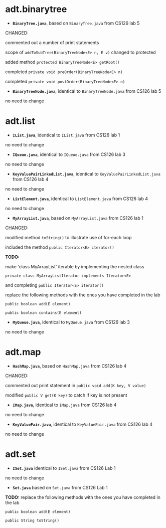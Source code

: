 
# adt.binarytree

+ **`BinaryTree.java`**, based on `BinaryTree.java` from CS126 lab 5

CHANGED:

commented out a number of print statements

scope of `addToSubTree(BinaryTreeNode<E> n, E v)` changed to protected

added method `protected BinaryTreeNode<E> getRoot()`

completed `private void preOrder(BinaryTreeNode<E> n)`

completed `private void postOrder(BinaryTreeNode<E> n)`

+ **`BinaryTreeNode.java`**, identical to `BinaryTreeNode.java` from CS126 lab 5

no need to change

# adt.list

+ **`IList.java`**, identical to `IList.java` from CS126 lab 1

no need to change

+ **`IQueue.java`**, identical to `IQueue.java` from CS126 lab 3

no need to change

+ **`KeyValuePairLinkedList.java`**, identical to `KeyValuePairLinkedList.java` from CS126 lab 4

no need to change

+ **`ListElement.java`**, identical to `ListElement.java` from CS126 lab 4

no need to change

+ **`MyArrayList.java`**, based on `MyArrayList.java` from CS126 lab 1

CHANGED:

modified method `toString()` to illustrate use of for-each loop

included the method `public Iterator<E> iterator()`

**TODO:**

make 'class MyArrayList' iterable by implementing the nested class

`private class MyArrayListIterator implements Iterator<E>`

and completing `public Iterator<E> iterator()`

replace the following methods with the ones you have completed in the lab

`public boolean add(E element)`

`public boolean contains(E element)`

+ **`MyQueue.java`**, identical to `MyQueue.java` from CS126 lab 3

no need to change

# adt.map

+ **`HashMap.java`**, based on `HashMap.java` from CS126 lab 4

CHANGED:

commented out print statement in `public void add(K key, V value)`

modified `public V get(K key)` to catch if key is not present

+ **`IMap.java`**, identical to `IMap.java` from CS126 lab 4

no need to change

+ **`KeyValuePair.java`**, identical to `KeyValuePair.java` from CS126 lab 4

no need to change

# adt.set

+ **`ISet.java`** identical to `ISet.java` from CS126 Lab 1

no need to change

+ **`Set.java`** based on `Set.java` from CS126 Lab 1

**TODO:** replace the following methods with the ones you have completed in the lab

`public boolean add(E element)`

`public String toString()`



